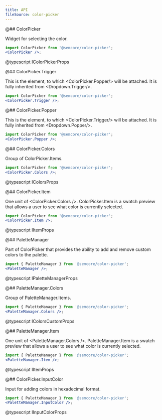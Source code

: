 ```yaml
---
title: API
fileSource: color-picker
---
```


@## ColorPicker

Widget for selecting the color.

```jsx
import ColorPicker from '@semcore/color-picker';
<ColorPicker />;
```

@typescript IColorPickerProps

@## ColorPicker.Trigger

This is the element, to which <ColorPicker.Popper/> will be attached. It is fully inherited from <Dropdown.Trigger/>.

```jsx
import ColorPicker from '@semcore/color-picker';
<ColorPicker.Trigger />;
```

@## ColorPicker.Popper

This is the element, to which <ColorPicker.Trigger/> will be attached. It is fully inherited from <Dropdown.Popper/>.

```jsx
import ColorPicker from '@semcore/color-picker';
<ColorPicker.Popper />;
```

@## ColorPicker.Colors

Group of ColorPicker.Items.

```jsx
import ColorPicker from '@semcore/color-picker';
<ColorPicker.Colors />;
```

@typescript IColorsProps

@## ColorPicker.Item

One unit of <ColorPicker.Colors />. ColorPicker.Item is a swatch preview that allows a user to see what color is currently selected.

```jsx
import ColorPicker from '@semcore/color-picker';
<ColorPicker.Item />;
```

@typescript IItemProps

@## PaletteManager

Part of ColorPicker that provides the ability to add and remove custom colors to the palette.

```jsx
import { PaletteManager } from '@semcore/color-picker';
<PaletteManager />;
```

@typescript IPaletteManagerProps

@## PaletteManager.Colors

Group of PaletteManager.Items.

```jsx
import { PaletteManager } from '@semcore/color-picker';
<PaletteManager.Colors />;
```

@typescript IColorsCustomProps

@## PaletteManager.Item

One unit of <PaletteManager.Colors />. PaletteManager.Item is a swatch preview that allows a user to see what color is currently selected.

```jsx
import { PaletteManager } from '@semcore/color-picker';
<PaletteManager.Item />;
```

@typescript IItemProps

@## ColorPicker.InputColor

Input for adding colors in hexadecimal format.

```jsx
import { PaletteManager } from '@semcore/color-picker';
<PaletteManager.InputColor />;
```

@typescript IInputColorProps

